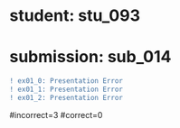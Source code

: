 # student: stu_093
# submission: sub_014

```diff
! ex01_0: Presentation Error
! ex01_1: Presentation Error
! ex01_2: Presentation Error
```
#incorrect=3
#correct=0
